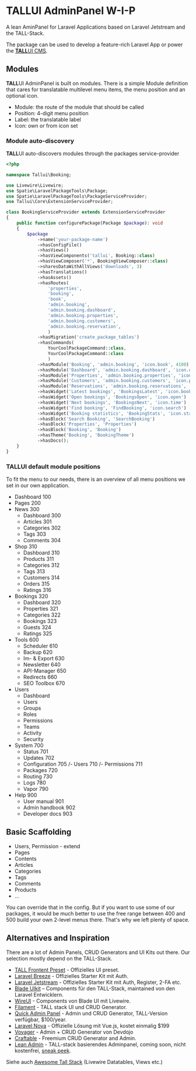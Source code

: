# TALLUI AdminPanel W-I-P

A lean AminPanel for Laravel Applications based on Laravel Jetstream and the TALL-Stack.

The package can be used to develop a feature-rich Laravel App or power the [**TALL**UI CMS](https://tallui.io).

## Modules

**TALL**UI AdminPanel is built on modules. There is a simple Module definition that cares for translatable multilevel menu items, the menu position and an optional icon.

- Module: the route of the module that should be called
- Position: 4-digit menu position
- Label: the translatable label
- Icon: own or from icon set

### Module auto-discovery

**TALL**UI auto-discovers modules through the packages service-provider

```php
<?php

namespace Tallui\Booking;

use Livewire\Livewire;
use Spatie\LaravelPackageTools\Package;
use Spatie\LaravelPackageTools\PackageServiceProvider;
use Tallui\Core\ExtensionServiceProvider;

class BookingServiceProvider extends ExtensionServiceProvider
{
    public function configurePackage(Package $package): void
    {
        $package
            ->name('your-package-name')
            ->hasConfigFile()
            ->hasViews()
            ->hasViewComponents('tallui', Booking::class)
            ->hasViewComposer('*', BookingViewComposer::class)
            ->sharesDataWithAllViews('downloads', 3)
            ->hasTranslations()
            ->hasAssets()
            ->hasRoutes(
            	'properties',
            	'booking', 
            	'book', 
            	'admin.booking',
            	'admin.booking.dashboard',
            	'admin.booking.properties',
            	'admin.booking.customers',
            	'admin.booking.reservation',
        		)
            ->hasMigration('create_package_tables')
            ->hasCommands(
            	YourCoolPackageCommand::class,
            	YourCoolPackageCommand::class
        		)
        	->hasModule('Booking', 'admin.booking', 'icon.book', 4100)
         	->hasModule('Dashboard', 'admin.booking.dashboard', 'icon.dashboard', 4110)
         	->hasModule('Properties', 'admin.booking.properties', 'icon.house', 4120)
         	->hasModule('Customers', 'admin.booking.customers', 'icon.people', 4130)
         	->hasModule('Reservations', 'admin.booking.reservations', 'icon.cal', 4140)
        	->hasWidget('Latest bookings', 'BookingsLatest', 'icon.book')
         	->hasWidget('Open bookings', 'BookingsOpen', 'icon.open')
         	->hasWidget('Next bookings', 'BookingsNext', 'icon.time')
           	->hasWidget('Find booking', 'FindBooking', 'icon.search')
        	->hasWidget('Booking statistics', 'BookingStats', 'icon.stats')
          	->hasBlock('Search Booking', 'SearchBooking')
        	->hasBlock('Properties', 'Properties')
           	->hasBlock('Booking', 'Booking')
        	->hasTheme('Booking', 'BookingTheme')
        	->hasDocs();
    }
}
```

### **TALL**UI default module positions

To fit the menu to our needs, there is an overview of all menu positions we set in our own application.

- Dashboard 100
- Pages 200
- News 300
  - Dashboard 300
  - Articles 301
  - Categories 302
  - Tags 303
  - Comments 304
- Shop 310
  - Dashboard 310
  - Products 311
  - Categories 312
  - Tags 313
  - Customers 314
  - Orders 315
  - Ratings 316
- Bookings 320
  - Dashboard 320
  - Properties 321
  - Categories 322
  - Bookings 323
  - Guests 324
  - Ratings 325
- Tools 600
  - Scheduler 610
  - Backup 620
  - Im- & Export 630
  - Newsletter 640
  - API-Manager 650
  - Redirects 660
  - SEO Toolbox 670
- Users
  - Dashboard
  - Users
  - Groups
  - Roles
  - Permissions
  - Teams
  - Activity
  - Security
- System 700
  - Status 701
  - Updates 702
  - Configuration 705
  /- Users 710
  /- Permissions 711
  - Packages 720
  - Routing 730
  - Logs 780
  - Vapor 790
- Help 900
  - User manual 901
  - Admin handbook 902
  - Developer docs 903

## Basic Scaffolding

- Users, Permission - extend
- Pages
- Contents
- Articles
- Categories
- Tags
- Comments
- Products
- ...


You can override that in the config. But if you want to use some of our packages, it would be much better to use the free range between 400 and 500 build your own 2-level menus there. That's why we left plenty of space.

## Alternatives and Inspiration

There are a lot of Admin Panels, CRUD Generators and UI Kits out there. Our selection mostly depend on the TALL-Stack.

- [TALL Frontent Preset](https://github.com/laravel-frontend-presets/tall) - Offizielles UI preset.
- [Laravel Breeze](https://laravel.com/docs/9.x/starter-kits) - Offizielles Starter Kit mit Auth.
- [Laravel Jetstream](https://jetstream.laravel.com/) - Offizielles Starter Kit mit Auth, Register, 2-FA etc.
- [Blade UIkit](https://blade-ui-kit.com/) – Components für den TALL-Stack, maintained von den Laravel Entwicklern.
- [WireUI](https://livewire-wireui.com/) - Components von Blade UI mit Livewire.
- [Filament](https://filamentphp.com/) - TALL stack UI und CRUD Generator.
- [Quick Admin Panel](https://quickadminpanel.com/) - Admin und CRUD Generator, TALL-Version verfügbar, $100/year.
- [Laravel Nova](https://nova.laravel.com/) - Offizielle Lösung mit Vue.js, kostet einmalig $199
- [Voyager](https://voyager.devdojo.com/) - Admin + CRUD Generator von Devdojo
- [Craftable](https://getcraftable.com/) - Freemium CRUD Generator and Admin.
- [Lean Admin](https://lean-admin.dev/) - TALL-stack basierendes Adminpanel, coming soon, nicht kostenfrei, [sneak peek](https://laravel-news.com/lean-admin-sneak-peek).

Siehe auch [Awesome Tall Stack](https://github.com/livewire/awesome-tall-stack) (Livewire Datatables, Views etc.)

